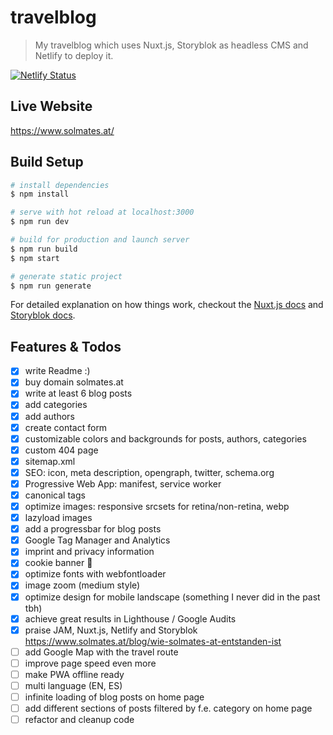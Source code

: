# travelblog

> My travelblog which uses Nuxt.js, Storyblok as headless CMS and Netlify to deploy it.

[![Netlify Status](https://api.netlify.com/api/v1/badges/93febde4-5a76-42cb-8bb0-f4bb98213363/deploy-status)](https://app.netlify.com/sites/solmates/deploys)

## Live Website

https://www.solmates.at/

## Build Setup

``` bash
# install dependencies
$ npm install

# serve with hot reload at localhost:3000
$ npm run dev

# build for production and launch server
$ npm run build
$ npm start

# generate static project
$ npm run generate
```

For detailed explanation on how things work, checkout the [Nuxt.js docs](https://github.com/nuxt/nuxt.js) and [Storyblok docs](https://www.storyblok.com/docs).

## Features & Todos

- [x] write Readme :)
- [x] buy domain solmates.at
- [x] write at least 6 blog posts
- [x] add categories
- [x] add authors
- [x] create contact form
- [x] customizable colors and backgrounds for posts, authors, categories
- [x] custom 404 page
- [x] sitemap.xml
- [x] SEO: icon, meta description, opengraph, twitter, schema.org
- [x] Progressive Web App: manifest, service worker
- [x] canonical tags
- [x] optimize images: responsive srcsets for retina/non-retina, webp
- [x] lazyload images
- [x] add a progressbar for blog posts
- [x] Google Tag Manager and Analytics
- [x] imprint and privacy information
- [x] cookie banner 🍪
- [x] optimize fonts with webfontloader
- [x] image zoom (medium style)
- [x] optimize design for mobile landscape (something I never did in the past tbh)
- [x] achieve great results in Lighthouse / Google Audits
- [x] praise JAM, Nuxt.js, Netlify and Storyblok https://www.solmates.at/blog/wie-solmates-at-entstanden-ist
- [ ] add Google Map with the travel route
- [ ] improve page speed even more
- [ ] make PWA offline ready
- [ ] multi language (EN, ES)
- [ ] infinite loading of blog posts on home page
- [ ] add different sections of posts filtered by f.e. category on home page
- [ ] refactor and cleanup code
